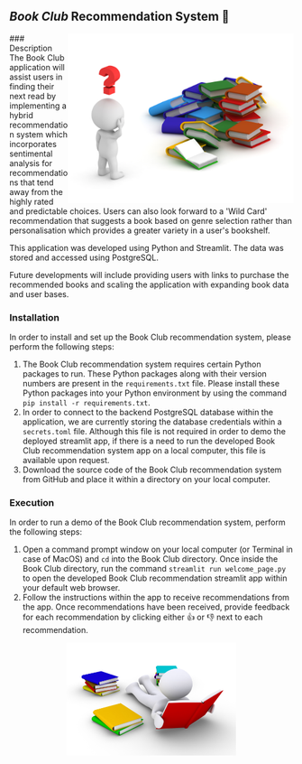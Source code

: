 ## *Book Club* Recommendation System 📖

<img src="BookClub/iStock-498888964.jpg" width="400" height="300" align="right" width="200" alt="Floating Image">
### Description
The Book Club application will assist users in finding their next read by implementing a hybrid recommendation system which incorporates sentimental analysis for recommendations that tend away from the highly rated and predictable choices. Users can also look forward to a 'Wild Card' recommendation that suggests a book based on genre selection rather than personalisation which provides a greater variety in a user's bookshelf. 

This application was developed using Python and Streamlit. The data was stored and accessed using PostgreSQL. 

Future developments will include providing users with links to purchase the recommended books and scaling the application with expanding book data and user bases. 

### Installation

In order to install and set up the Book Club recommendation system, please perform the following steps:
1. The Book Club recommendation system requires certain Python packages to run. These Python packages along with their
version numbers are present in the `requirements.txt` file. Please install these Python packages into your Python environment
by using the command `pip install -r requirements.txt`.
2. In order to connect to the backend PostgreSQL database within the application, we are currently storing the database credentials
within a `secrets.toml` file. Although this file is not required in order to demo the deployed streamlit app, if there is a
need to run the developed Book Club recommendation system app on a local computer, this file is available upon request.
3. Download the source code of the Book Club recommendation system from GitHub and place it within a directory on your
local computer.

### Execution

In order to run a demo of the Book Club recommendation system, perform the following steps:

1. Open a command prompt window on your local computer (or Terminal in case of MacOS) and `cd` into the Book Club directory. 
Once inside the Book Club directory, run the command `streamlit run welcome_page.py` to open the developed Book Club
recommendation streamlit app within your default web browser.
2. Follow the instructions within the app to receive recommendations from the app. Once recommendations have been received,
provide feedback for each recommendation by clicking either 👍 or 👎 next to each recommendation.


<p align="center">
  <img src="BookClub/iStock-1030308064.jpg" width="300" height="200" alt="Centered Image">
</p>
